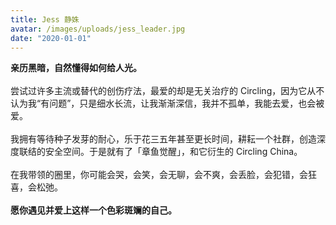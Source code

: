 ```yaml
---
title: Jess 静姝
avatar: /images/uploads/jess_leader.jpg
date: "2020-01-01"
---
```


<strong>亲历黑暗，自然懂得如何给人光。<br>‍<br></strong>尝试过许多主流或替代的创伤疗法，最爱的却是无关治疗的 Circling，因为它从不认为我“有问题”，只是细水长流，让我渐渐深信，我并不孤单，我能去爱，也会被爱。<br><br>我拥有等待种子发芽的耐心，乐于花三五年甚至更长时间，耕耘一个社群，创造深度联结的安全空间。于是就有了「章鱼觉醒」，和它衍生的 Circling China。<br>‍<br>在我带领的圈里，你可能会哭，会笑，会无聊，会不爽，会丢脸，会犯错，会狂喜，会松弛。<br>‍<br><strong>愿你遇见并爱上这样一个色彩斑斓的自己。</strong><br>
